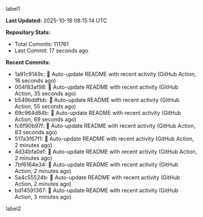 
label1 
<!-- ACTIVITY_START -->
**Last Updated:** 2025-10-18 08:15:14 UTC

**Repository Stats:**
- Total Commits: 111761
- Last Commit: 17 seconds ago

**Recent Commits:**
- 1a91c9149c: 🤖 Auto-update README with recent activity (GitHub Action, 16 seconds ago)
- 004f83af98: 🤖 Auto-update README with recent activity (GitHub Action, 35 seconds ago)
- b549bddfbb: 🤖 Auto-update README with recent activity (GitHub Action, 55 seconds ago)
- 69c964d84b: 🤖 Auto-update README with recent activity (GitHub Action, 69 seconds ago)
- fc6f90b97f: 🤖 Auto-update README with recent activity (GitHub Action, 83 seconds ago)
- 517a3f67f1: 🤖 Auto-update README with recent activity (GitHub Action, 2 minutes ago)
- 4d34bfa0ef: 🤖 Auto-update README with recent activity (GitHub Action, 2 minutes ago)
- 7bf6164e34: 🤖 Auto-update README with recent activity (GitHub Action, 2 minutes ago)
- 5a4c55524b: 🤖 Auto-update README with recent activity (GitHub Action, 2 minutes ago)
- bd14591367: 🤖 Auto-update README with recent activity (GitHub Action, 3 minutes ago)
<!-- ACTIVITY_END -->

label2
